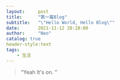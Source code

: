 ```yaml
---
layout:     post
title:      "第一篇Blog"
subtitle:   "\"Hello World, Hello Blog\""
date:       2021-11-12 20:28:00
author:     "Neo"
catalog: true
header-style:text
tags:
    - 生活
---
```


> “Yeah It's on. ”

